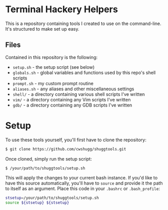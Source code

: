 # Terminal Hackery Helpers

This is a repository containing tools I created to use on the command-line. It's structured to make set up easy.

## Files

Contained in this repository is the following:

* `setup.sh` - the setup script (see below)
* `globals.sh` - global variables and functions used by this repo's shell scripts
* `prompt.sh` - my custom prompt routine
* `aliases.sh` - any aliases and other miscellaneous settings
* `shell/` - a directory containing various shell scripts I've written
* `vim/` - a directory containing any Vim scripts I've written
* `gdb/` - a directory containing any GDB scripts I've written

# Setup

To use these tools yourself, you'll first have to clone the repository:

```bash
$ git clone https://github.com/cwshugg/shuggtools.git
```

Once cloned, simply run the setup script:

```bash
$ /your/path/to/shuggtools/setup.sh
```

This will apply the changes to your current bash instance. If you'd like to have this source automatically, you'll have to `source` and provide it the path to itself as an argument. Place this code in your `.bashrc` or `.bash_profile`:

```bash
stsetup=/your/path/to/shuggtools/setup.sh
source ${stsetup} ${stsetup}
```

